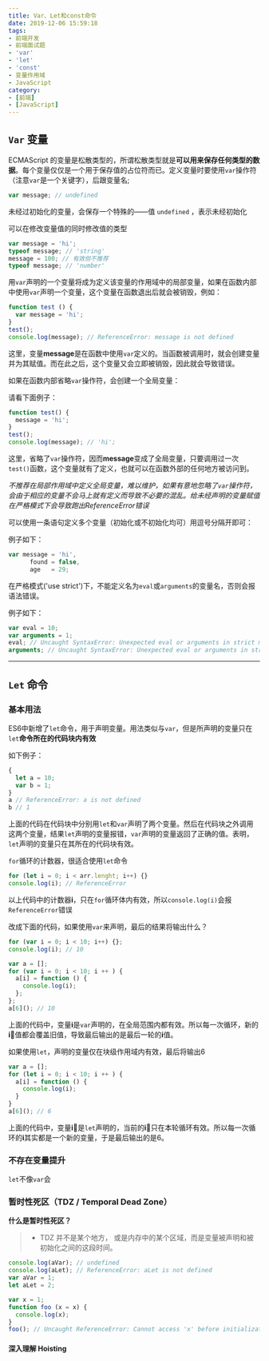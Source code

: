 ```yaml
---
title: Var、Let和const命令
date: 2019-12-06 15:59:18
tags:
- 前端开发
- 前端面试题
- 'var'
- 'let'
- 'const'
- 变量作用域
- JavaScript
category:
- [前端]
- [JavaScript]
---
```


## `Var` 变量

ECMAScript 的变量是松散类型的，所谓松散类型就是**可以用来保存任何类型的数据**。每个变量仅仅是一个用于保存值的占位符而已。定义变量时要使用`var`操作符（注意`var`是一个关键字），后跟变量名;

```javascript
var message; // undefined
```
未经过初始化的变量，会保存一个特殊的——值 `undefined` ，表示未经初始化


可以在修改变量值的同时修改值的类型

```javascript
var message = 'hi';
typeof message; // 'string'
message = 100; // 有效但不推荐
typeof message; // 'number'
```
用`var`声明的一个变量将成为定义该变量的作用域中的局部变量，如果在函数内部中使用`var`声明一个变量，这个变量在函数退出后就会被销毁，例如：

```javascript
function test () {
  var message = 'hi';
}
test();
console.log(message); // ReferenceError: message is not defined
```
这里，变量**message**是在函数中使用`var`定义的。当函数被调用时，就会创建变量并为其赋值。而在此之后，这个变量又会立即被销毁，因此就会导致错误。

如果在函数内部省略`var`操作符，会创建一个全局变量：

请看下面例子：
```javascript
function test() {
  message = 'hi';
}
test();
console.log(message); // 'hi';
```
这里，省略了`var`操作符，因而**message**变成了全局变量，只要调用过一次`test()`函数，这个变量就有了定义，也就可以在函数外部的任何地方被访问到。

*不推荐在局部作用域中定义全局变量，难以维护，如果有意地忽略了`var`操作符，会由于相应的变量不会马上就有定义而导致不必要的混乱。给未经声明的变量赋值在严格模式下会导致跑出ReferenceError错误*

可以使用一条语句定义多个变量（初始化或不初始化均可）用逗号分隔开即可：

例子如下：
```javascript
var message = 'hi',
      found = false,
      age   = 29;
```
在严格模式('use strict')下，不能定义名为`eval`或`arguments`的变量名，否则会报语法错误。

例子如下：

```javascript
var eval = 10;
var arguments = 1;
eval; // Uncaught SyntaxError: Unexpected eval or arguments in strict mode
arguments; // Uncaught SyntaxError: Unexpected eval or arguments in strict mode
```

---

## `Let` 命令

### 基本用法
ES6中新增了`let`命令，用于声明变量。用法类似与`var`，但是所声明的变量只在`let`**命令所在的代码块内有效**

如下例子：
```javascript
{
  let a = 10;
  var b = 1;
}
a // ReferenceError: a is not defined
b // 1
```

上面的代码在代码块中分别用`let`和`var`声明了两个变量。然后在代码块之外调用这两个变量，结果`let`声明的变量报错，`var`声明的变量返回了正确的值。表明，`let`声明的变量只在其所在的代码块有效。

`for`循环的计数器，很适合使用`let`命令

```javascript
for (let i = 0; i < arr.lenght; i++) {}
console.log(i); // ReferenceError
```

以上代码中的计数器**i**，只在`for`循环体内有效，所以`console.log(i)`会报`ReferenceError`错误

改成下面的代码，如果使用`var`来声明，最后的结果将输出什么？

```javascript
for (var i = 0; i < 10; i++) {};
console.log(i); // 10
```

```javascript
var a = [];
for (var i = 0; i < 10; i ++ ) {
  a[i] = function () {
    console.log(i);
  };
};
a[6](); // 10
```
上面的代码中，变量**i**是`var`声明的，在全局范围内都有效。所以每一次循环，新的**i**值都会覆盖旧值，导致最后输出的是最后一轮的**i**值。

如果使用`let`，声明的变量仅在块级作用域内有效，最后将输出6

```javascript
var a = [];
for (let i = 0; i < 10; i ++ ) {
  a[i] = function () {
    console.log(i);
  }
}
a[6](); // 6
```
上面的代码中，变量**i**是`let`声明的，当前的**i**只在本轮循环有效。所以每一次循环的**i**其实都是一个新的变量，于是最后输出的是6。

### 不存在变量提升

`let`不像`var`会

### 暂时性死区（TDZ / Temporal Dead Zone）

**什么是暂时性死区？** 

> + TDZ 并不是某个地方， 或是内存中的某个区域，而是变量被声明和被初始化之间的这段时间。


```javascript
console.log(aVar); // undefined
console.log(aLet); // ReferenceError: aLet is not defined
var aVar = 1;
let aLet = 2;
```


```javascript
var x = 1;
function foo (x = x) {
  console.log(x);
}
foo(); // Uncaught ReferenceError: Cannot access 'x' before initialization
```

#### 深入理解 Hoisting
